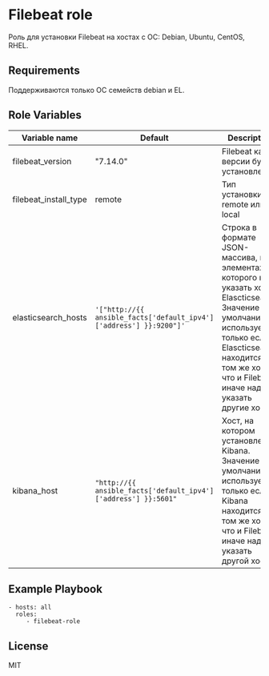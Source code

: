 Filebeat role
=========

Роль для установки Filebeat на хостах с ОС: Debian, Ubuntu, CentOS, RHEL.

Requirements
------------

Поддерживаются только ОС семейств debian и EL.

Role Variables
--------------

| Variable name | Default | Description |
|----------------|----------|-------------------------|
| filebeat_version | "7.14.0" | Filebeat какой версии будет установлен |
| filebeat_install_type | remote | Тип установки: remote или local |
| elasticsearch_hosts | `'["http://{{ ansible_facts['default_ipv4']['address'] }}:9200"]'` | Строка в формате JSON-массива, в элементах которого надо указать хосты Elascticsearch. Значение по умолчанию используется, только если Elascticsearch находится на том же хосте, что и Filebeat; иначе надо указать другие хосты. |
| kibana_host | `"http://{{ ansible_facts['default_ipv4']['address'] }}:5601"` | Хост, на котором установлена Kibana. Значение по умолчанию используется, только если Kibana находится на том же хосте, что и Filebeat; иначе надо указать другой хост. |

Example Playbook
----------------

    - hosts: all
      roles:
         - filebeat-role

License
-------

MIT
